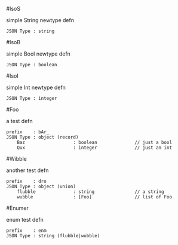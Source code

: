#IsoS

simple String newtype defn

    JSON Type : string


#IsoB

simple Bool   newtype defn

    JSON Type : boolean


#IsoI

simple Int    newtype defn

    JSON Type : integer


#Foo

a test defn

    prefix    : bAr_
    JSON Type : object (record)
        Baz                  : boolean              // just a bool
        Qux                  : integer              // just an int


#Wibble

another test defn

    prefix    : dro
    JSON Type : object (union)
        flubble              : string               // a string
        wubble               : [Foo]                // list of Foo


#Enumer

enum test defn

    prefix    : enm
    JSON Type : string (flubble|wubble)


